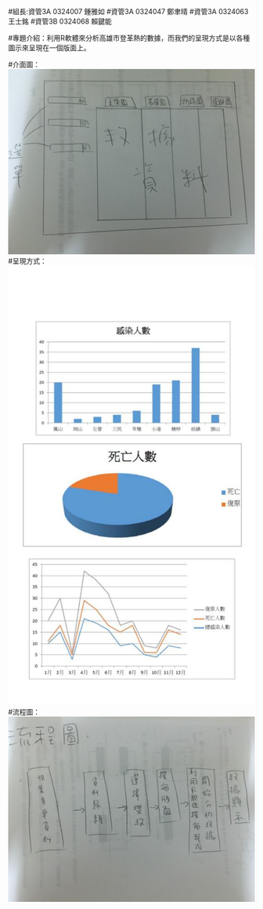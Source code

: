 #組長:資管3A 0324007 鍾雅如
#資管3A 0324047 鄭聿晴 
#資管3A 0324063 王士銘 
#資管3B 0324068 賴鍵能

#專題介紹：利用R軟體來分析高雄市登革熱的數據，而我們的呈現方式是以各種圖示來呈現在一個版面上。

#介面圖：
![image](https://github.com/0324007/oose_0324007/blob/master/%E7%B3%BB%E7%B5%B1%E4%BB%8B%E9%9D%A2.jpg)
#呈現方式：
![image](https://github.com/0324007/oose_0324007/blob/master/123.jpg)
#流程圖：
![image](https://github.com/0324007/oose_0324007/blob/master/%E6%B5%81%E7%A8%8B%E5%9C%96.jpg)
